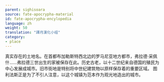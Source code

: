 ```yaml
---
parent: sighisoara
source: fate-apocrypha-material
id: fate-apocrypha-encylopedia
language: zh
weight: 50
translation: "譯月漢化小组"
category:
- place
---
```


真实存在的土地名。在首都布加勒斯特西北边的罗马尼亚地方都市，弗拉德·采佩什……弗拉德三世出生的家被保存在此。历史古老，以十二世纪来自德国的殖民为中心发展成城市。旧市街地是特别将中世纪建筑物以原样保存着的重要区域。
图利法斯正是为了不引人注意，以这个城镇为范本作为观光地造出的城市。
